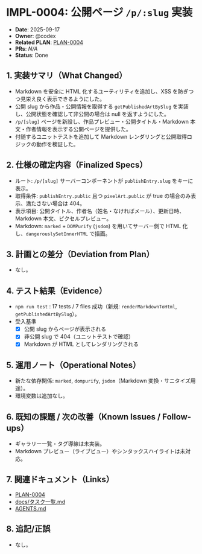 # IMPL-0004: 公開ページ `/p/:slug` 実装

- **Date**: 2025-09-17
- **Owner**: @codex
- **Related PLAN**: [PLAN-0004](../plans/PLAN-0004-public-page.md)
- **PRs**: _N/A_
- **Status**: Done

## 1. 実装サマリ（What Changed）

- Markdown を安全に HTML 化するユーティリティを追加し、XSS を防ぎつつ見栄え良く表示できるようにした。
- 公開 slug から作品・公開情報を取得する `getPublishedArtBySlug` を実装し、公開状態を確認して非公開の場合は null を返すようにした。
- `/p/[slug]` ページを新設し、作品プレビュー・公開タイトル・Markdown 本文・作者情報を表示する公開ページを提供した。
- 付随するユニットテストを追加して Markdown レンダリングと公開取得ロジックの動作を検証した。

## 2. 仕様の確定内容（Finalized Specs）

- ルート: `/p/[slug]` サーバーコンポーネントが `publishEntry.slug` をキーに表示。
- 取得条件: `publishEntry.public` 且つ `pixelArt.public` が true の場合のみ表示、満たさない場合は 404。
- 表示項目: 公開タイトル、作者名（姓名・なければメール）、更新日時、Markdown 本文、ピクセルプレビュー。
- Markdown: `marked` + `DOMPurify` (`jsdom`) を用いてサーバー側で HTML 化し、`dangerouslySetInnerHTML` で描画。

## 3. 計画との差分（Deviation from Plan）

- なし。

## 4. テスト結果（Evidence）

- `npm run test` : 17 tests / 7 files 成功（新規: `renderMarkdownToHtml`, `getPublishedArtBySlug`）。
- 受入基準
  - [x] 公開 slug からページが表示される
  - [x] 非公開 slug で 404（ユニットテストで確認）
  - [x] Markdown が HTML としてレンダリングされる

## 5. 運用ノート（Operational Notes）

- 新たな依存関係: `marked`, `dompurify`, `jsdom`（Markdown 変換・サニタイズ用途）。
- 環境変数は追加なし。

## 6. 既知の課題 / 次の改善（Known Issues / Follow-ups）

- ギャラリー一覧・タグ導線は未実装。
- Markdown プレビュー（ライブビュー）やシンタックスハイライトは未対応。

## 7. 関連ドキュメント（Links）

- [PLAN-0004](../plans/PLAN-0004-public-page.md)
- [docs/タスク一覧.md](../タスク一覧.md)
- [AGENTS.md](../../AGENTS.md)

## 8. 追記/正誤

- なし。
